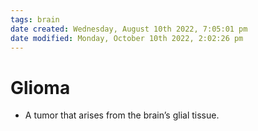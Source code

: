```yaml
---
tags: brain
date created: Wednesday, August 10th 2022, 7:05:01 pm
date modified: Monday, October 10th 2022, 2:02:26 pm
---
```


# Glioma
- A tumor that arises from the brain’s glial tissue.

